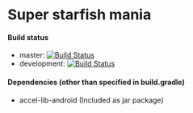 Super starfish mania
====================

#### Build status

* master: [![Build Status](https://travis-ci.org/SuperStarfish/ssm2.svg?branch=master)]()
* development: [![Build Status](https://travis-ci.org/SuperStarfish/ssm2.svg?branch=development)]()

#### Dependencies (other than specified in build.gradle)

* accel-lib-android (Included as jar package)
